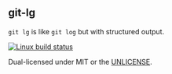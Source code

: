 git-lg
------

`git lg` is like `git log` but with structured output.

[![Linux build status](https://travis-ci.org/henrywallace/git-lg.svg)](https://travis-ci.org/henrywallace/git-lg.svg)

Dual-licensed under MIT or the [UNLICENSE](http://unlicense.org).
